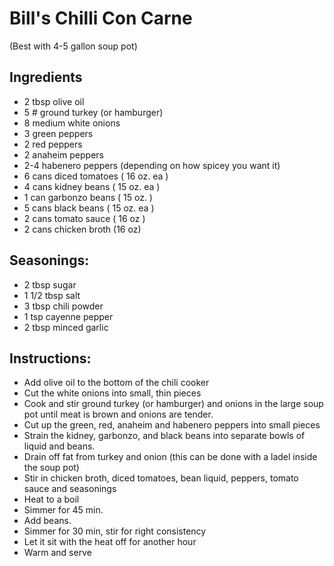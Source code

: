 # Bill's Chilli Con Carne

(Best with 4-5 gallon soup pot) 

## Ingredients
- 2 tbsp olive oil
- 5 # ground turkey (or hamburger)
- 8 medium white onions
- 3 green peppers
- 2 red peppers 
- 2 anaheim peppers
- 2-4 habenero peppers (depending on how spicey you want it)
- 6 cans diced tomatoes ( 16 oz. ea )
- 4 cans kidney beans ( 15 oz. ea )
- 1 can garbonzo beans ( 15 oz. )
- 5 cans black beans ( 15 oz. ea )
- 2 cans tomato sauce ( 16 oz )
- 2 cans chicken broth (16 oz)

## Seasonings:
- 2 tbsp sugar
- 1 1/2 tbsp salt
- 3 tbsp chili powder
- 1 tsp cayenne pepper
- 2 tbsp minced garlic 

## Instructions: 

- Add olive oil to the bottom of the chili cooker 
- Cut the white onions into small, thin pieces
- Cook and stir ground turkey (or hamburger) and onions in the large soup pot until meat is brown and onions are tender. 
- Cut up the green, red, anaheim and habenero peppers into small pieces 
- Strain the kidney, garbonzo, and black beans into separate bowls of liquid and beans.  
- Drain off fat from turkey and onion (this can be done with a ladel inside the soup pot) 
- Stir in chicken broth, diced tomatoes, bean liquid, peppers, tomato sauce and seasonings 
- Heat to a boil
- Simmer for 45 min.
- Add beans.  
- Simmer for 30 min, stir for right consistency  
- Let it sit with the heat off for another hour 
- Warm and serve 

